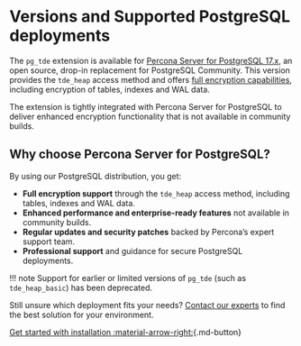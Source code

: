 # Versions and Supported PostgreSQL deployments

The `pg_tde` extension is available for [Percona Server for PostgreSQL 17.x](https://docs.percona.com/postgresql/17/postgresql-server.html), an open source, drop-in replacement for PostgreSQL Community. This version provides the `tde_heap` access method and offers [full encryption capabilities](../features.md), including encryption of tables, indexes and WAL data.

The extension is tightly integrated with Percona Server for PostgreSQL to deliver enhanced encryption functionality that is not available in community builds.

## Why choose Percona Server for PostgreSQL?

By using our PostgreSQL distribution, you get:

- **Full encryption support** through the `tde_heap` access method, including tables, indexes and WAL data.
- **Enhanced performance and enterprise-ready features** not available in community builds.
- **Regular updates and security patches** backed by Percona’s expert support team.
- **Professional support** and guidance for secure PostgreSQL deployments.

!!! note
    Support for earlier or limited versions of `pg_tde` (such as `tde_heap_basic`) has been deprecated.

Still unsure which deployment fits your needs? [Contact our experts](https://www.percona.com/about/contact) to find the best solution for your environment.

[Get started with installation :material-arrow-right:](../install.md){.md-button}
